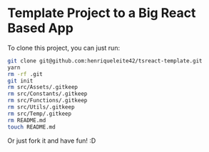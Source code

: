# Template Project to a Big React Based App

To clone this project, you can just run:

```sh
git clone git@github.com:henriqueleite42/tsreact-template.git
yarn
rm -rf .git
git init
rm src/Assets/.gitkeep
rm src/Constants/.gitkeep
rm src/Functions/.gitkeep
rm src/Utils/.gitkeep
rm src/Temp/.gitkeep
rm README.md
touch README.md
```

Or just fork it and have fun! :D
